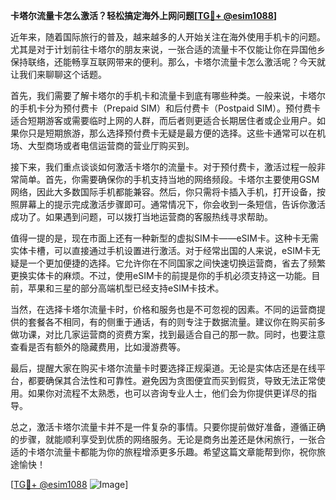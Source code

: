 **卡塔尔流量卡怎么激活？轻松搞定海外上网问题[[TG💪+ @esim1088](https://t.me/s/esim1088)]**

近年来，随着国际旅行的普及，越来越多的人开始关注在海外使用手机卡的问题。尤其是对于计划前往卡塔尔的朋友来说，一张合适的流量卡不仅能让你在异国他乡保持联络，还能畅享互联网带来的便利。那么，卡塔尔流量卡怎么激活呢？今天就让我们来聊聊这个话题。

首先，我们需要了解卡塔尔的手机卡和流量卡到底有哪些种类。一般来说，卡塔尔的手机卡分为预付费卡（Prepaid SIM）和后付费卡（Postpaid SIM）。预付费卡适合短期游客或需要临时上网的人群，而后者则更适合长期居住者或企业用户。如果你只是短期旅游，那么选择预付费卡无疑是最方便的选择。这些卡通常可以在机场、大型商场或者电信运营商的营业厅购买到。

接下来，我们重点谈谈如何激活卡塔尔的流量卡。对于预付费卡，激活过程一般非常简单。首先，你需要确保你的手机支持当地的网络频段。卡塔尔主要使用GSM网络，因此大多数国际手机都能兼容。然后，你只需将卡插入手机，打开设备，按照屏幕上的提示完成激活步骤即可。通常情况下，你会收到一条短信，告诉你激活成功了。如果遇到问题，可以拨打当地运营商的客服热线寻求帮助。

值得一提的是，现在市面上还有一种新型的虚拟SIM卡——eSIM卡。这种卡无需实体卡槽，可以直接通过手机设置进行激活。对于经常出国的人来说，eSIM卡无疑是一个更加便捷的选择。它允许你在不同国家之间快速切换运营商，省去了频繁更换实体卡的麻烦。不过，使用eSIM卡的前提是你的手机必须支持这一功能。目前，苹果和三星的部分高端机型已经支持eSIM卡技术。

当然，在选择卡塔尔流量卡时，价格和服务也是不可忽视的因素。不同的运营商提供的套餐各不相同，有的侧重于通话，有的则专注于数据流量。建议你在购买前多做功课，对比几家运营商的资费方案，找到最适合自己的那一款。同时，也要注意查看是否有额外的隐藏费用，比如漫游费等。

最后，提醒大家在购买卡塔尔流量卡时要选择正规渠道。无论是实体店还是在线平台，都要确保其合法性和可靠性。避免因为贪图便宜而买到假货，导致无法正常使用。如果你对流程不太熟悉，也可以咨询专业人士，他们会为你提供更详尽的指导。

总之，激活卡塔尔流量卡并不是一件复杂的事情。只要你提前做好准备，遵循正确的步骤，就能顺利享受到优质的网络服务。无论是商务出差还是休闲旅行，一张合适的卡塔尔流量卡都能为你的旅程增添更多乐趣。希望这篇文章能帮到你，祝你旅途愉快！

[[TG💪+ @esim1088](https://t.me/s/esim1088) ![Image](https://i.postimg.cc/4NQfJmqS/Snipaste-2025-05-13-00-14-12.png)]